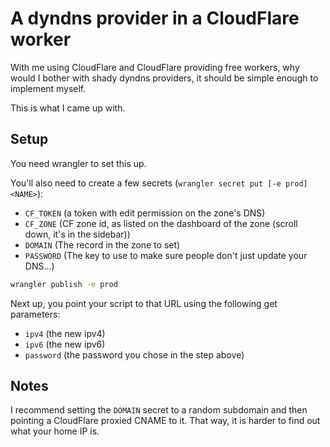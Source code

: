 # A dyndns provider in a CloudFlare worker

With me using CloudFlare and CloudFlare providing free workers, why would I bother with shady dyndns providers, it should be simple enough to implement myself.

This is what I came up with.

## Setup

You need wrangler to set this up.

You'll also need to create a few secrets (`wrangler secret put [-e prod] <NAME>`):

* `CF_TOKEN` (a token with edit permission on the zone's DNS)
* `CF_ZONE` (CF zone id, as listed on the dashboard of the zone (scroll down, it's in the sidebar))
* `DOMAIN` (The record in the zone to set)
* `PASSWORD` (The key to use to make sure people don't just update your DNS...)

```bash
wrangler publish -e prod
```

Next up, you point your script to that URL using the following get parameters:

* `ipv4` (the new ipv4)
* `ipv6` (the new ipv6)
* `password` (the password you chose in the step above)


## Notes

I recommend setting the `DOMAIN` secret to a random subdomain and then pointing a CloudFlare proxied CNAME to it. That way, it is harder to find out what your home IP is.
